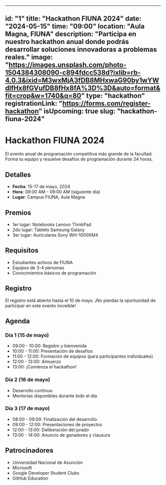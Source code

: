 
---
id: "1"
title: "Hackathon FIUNA 2024"
date: "2024-05-15"
time: "09:00"
location: "Aula Magna, FIUNA"
description: "Participa en nuestro hackathon anual donde podrás desarrollar soluciones innovadoras a problemas reales."
image: "https://images.unsplash.com/photo-1504384308090-c894fdcc538d?ixlib=rb-4.0.3&ixid=M3wxMjA3fDB8MHxwaG90by1wYWdlfHx8fGVufDB8fHx8fA%3D%3D&auto=format&fit=crop&w=1740&q=80"
type: "hackathon"
registrationLink: "https://forms.com/register-hackathon"
isUpcoming: true
slug: "hackathon-fiuna-2024"
---

# Hackathon FIUNA 2024

El evento anual de programación competitiva más grande de la facultad. Forma tu equipo y resuelve desafíos de programación durante 24 horas.

## Detalles

- **Fecha**: 15-17 de mayo, 2024
- **Hora**: 09:00 AM - 09:00 AM (siguiente día)
- **Lugar**: Campus FIUNA, Aula Magna

## Premios

- 1er lugar: Notebooks Lenovo ThinkPad
- 2do lugar: Tablets Samsung Galaxy
- 3er lugar: Auriculares Sony WH-1000XM4

## Requisitos

- Estudiantes activos de FIUNA
- Equipos de 3-4 personas
- Conocimientos básicos de programación

## Registro

El registro está abierto hasta el 10 de mayo. ¡No pierdas la oportunidad de participar en este evento increíble!

## Agenda

### Día 1 (15 de mayo)
- 09:00 - 10:00: Registro y bienvenida
- 10:00 - 11:00: Presentación de desafíos
- 11:00 - 12:00: Formación de equipos (para participantes individuales)
- 12:00 - 13:00: Almuerzo
- 13:00: ¡Comienza el hackathon!

### Día 2 (16 de mayo)
- Desarrollo continuo
- Mentorías disponibles durante todo el día

### Día 3 (17 de mayo)
- 08:00 - 09:00: Finalización del desarrollo
- 09:00 - 12:00: Presentaciones de proyectos
- 12:00 - 13:00: Deliberación del jurado
- 13:00 - 14:00: Anuncio de ganadores y clausura

## Patrocinadores

- Universidad Nacional de Asunción
- Microsoft
- Google Developer Student Clubs
- GitHub Education
